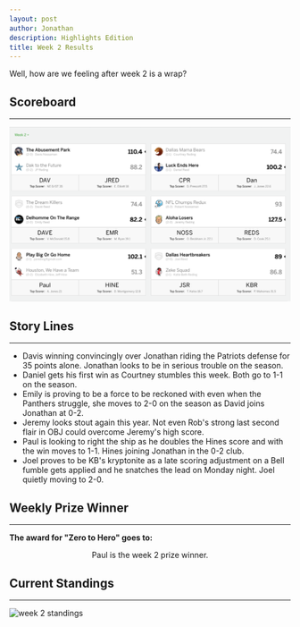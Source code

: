 ```yaml
---
layout: post
author: Jonathan
description: Highlights Edition
title: Week 2 Results
---
```

Well, how are we feeling after week 2 is a wrap?

## Scoreboard
---

<img class="center" src="/assets/results/wr2.png" alt="week 2 results">

<!-- ### Box Scores
---
``` Screenshot of stiched iPhone matchups ``` -->

## Story Lines
---

- Davis winning convincingly over Jonathan riding the Patriots defense for 35 points alone. Jonathan looks to be in serious trouble on the season.
- Daniel gets his first win as Courtney stumbles this week. Both go to 1-1 on the season.
- Emily is proving to be a force to be reckoned with even when the Panthers struggle, she moves to 2-0 on the season as David joins Jonathan at 0-2.
- Jeremy looks stout again this year. Not even Rob's strong last second flair in OBJ could overcome Jeremy's high score. 
- Paul is looking to right the ship as he doubles the Hines score and with the win moves to 1-1. Hines joining Jonathan in the 0-2 club. 
- Joel proves to be KB's kryptonite as a late scoring adjustment on a Bell fumble gets applied and he snatches the lead on Monday night. Joel quietly moving to 2-0.

## Weekly Prize Winner
---
**The award for "Zero to Hero" goes to:**

<p  class="callout" align="center"> Paul is the week 2 prize winner.</p>

## Current Standings
---

<img class="center" src="/assets/results/ws2.png" alt="week 2 standings">
 